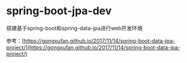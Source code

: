 # spring-boot-jpa-dev
搭建基于spring-boot和spring-data-jpa进行web开发环境

参考：[https://gongxufan.github.io/2017/11/14/spring-boot-data-jpa-project/](https://gongxufan.github.io/2017/11/14/spring-boot-data-jpa-project/)
